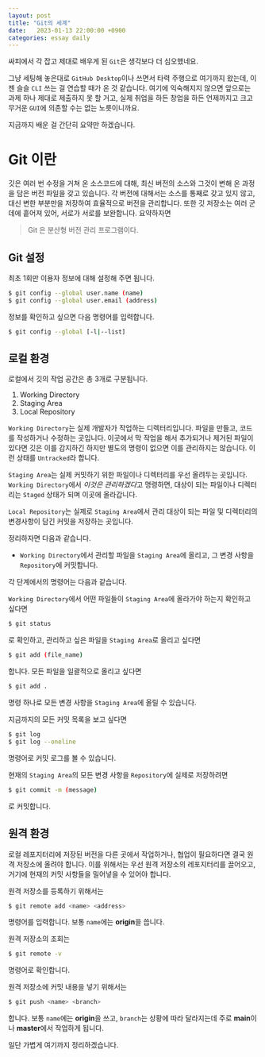 ```yaml
---
layout: post
title: "Git의 세계"
date:   2023-01-13 22:00:00 +0900
categories: essay daily
---
```


싸피에서 각 잡고 제대로 배우게 된 `Git`은 생각보다 더 심오했네요.

그냥 세팅해 놓은대로 `GitHub Desktop`이나 쓰면서 타력 주행으로 여기까지 왔는데, 이젠 슬슬 `CLI` 쓰는 걸 연습할 때가 온 것 같습니다. 여기에 익숙해지지 않으면 앞으로는 과제 하나 제대로 제출하지 못 할 거고, 실제 취업을 하든 창업을 하든 언제까지고 크고 무거운 `GUI`에 의존할 수는 없는 노릇이니까요.

지금까지 배운 걸 간단히 요약만 하겠습니다.

# Git 이란

깃은 여러 번 수정을 거쳐 온 소스코드에 대해, 최신 버전의 소스와 그것이 변해 온 과정을 담은 버전 파일을 갖고 있습니다. 각 버전에 대해서는 소스를 통째로 갖고 있지 않고, 대신 변한 부분만을 저장하여 효율적으로 버전을 관리합니다. 또한 깃 저장소는 여러 군데에 흩어져 있어, 서로가 서로를 보완합니다. 요약하자면

> Git 은 분산형 버전 관리 프로그램이다.

## Git 설정

최초 1회만 이용자 정보에 대해 설정해 주면 됩니다.

```bash
$ git config --global user.name (name)
$ git config --global user.email (address)
```

정보를 확인하고 싶으면 다음 명령어를 입력합니다.

```bash
$ git config --global [-l|--list]
```

## 로컬 환경

로컬에서 깃의 작업 공간은 총 3개로 구분됩니다.
1. Working Directory
2. Staging Area
3. Local Repository

`Working Directory`는 실제 개발자가 작업하는 디렉터리입니다. 파일을 만들고, 코드를 작성하거나 수정하는 곳입니다. 이곳에서 막 작업을 해서 추가되거나 제거된 파일이 있다면 깃은 이를 감지하긴 하지만 별도의 명령이 없으면 이를 관리하지는 않습니다. 이런 상태를 `Untracked`라 합니다.

`Staging Area`는 실제 커밋하기 위한 파일이나 디렉터리를 우선 올려두는 곳입니다. `Working Directory`에서 *이것은 관리하겠다*고 명령하면, 대상이 되는 파일이나 디렉터리는 `Staged` 상태가 되며 이곳에 올라갑니다.

`Local Repository`는 실제로 `Staging Area`에서 관리 대상이 되는 파일 및 디렉터리의 변경사항이 담긴 커밋을 저장하는 곳입니다.

정리하자면 다음과 같습니다.
- `Working Directory`에서 관리할 파일을 `Staging Area`에 올리고, 그 변경 사항을 `Repository`에 커밋합니다.

각 단계에서의 명령어는 다음과 같습니다.

`Working Directory`에서 어떤 파일들이 `Staging Area`에 올라가야 하는지 확인하고 싶다면
```bash
$ git status
```
로 확인하고, 관리하고 싶은 파일을 `Staging Area`로 올리고 싶다면
```bash
$ git add (file_name)
```
합니다. 모든 파일을 일괄적으로 올리고 싶다면
```bash
$ git add .
```
명령 하나로 모든 변경 사항을 `Staging Area`에 올릴 수 있습니다.

지금까지의 모든 커밋 목록을 보고 싶다면
```bash
$ git log
$ git log --oneline
```
명령어로 커밋 로그를 볼 수 있습니다.

현재의 `Staging Area`의 모든 변경 사항을 `Repository`에 실제로 저장하려면
```bash
$ git commit -m (message)
```
로 커밋합니다.

## 원격 환경

로컬 레포지터리에 저장된 버전을 다른 곳에서 작업하거나, 협업이 필요하다면 결국 원격 저장소에 올려야 합니다. 이를 위해서는 우선 원격 저장소의 레포지터리를 끌어오고, 거기에 현재의 커밋 사항들을 밀어넣을 수 있어야 합니다.

원격 저장소를 등록하기 위해서는
```bash
$ git remote add <name> <address>
```
명령어를 입력합니다. 보통 `name`에는 **origin**을 씁니다.

원격 저장소의 조회는
```bash
$ git remote -v
```
명령어로 확인합니다.

원격 저장소에 커밋 내용을 넣기 위해서는
```bash
$ git push <name> <branch>
```
합니다. 보통 `name`에는 **origin**을 쓰고, `branch`는 상황에 따라 달라지는데 주로 **main**이나 **master**에서 작업하게 됩니다.

일단 가볍게 여기까지 정리하겠습니다.